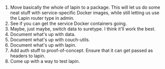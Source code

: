1. Move basically the whole of lapin to a package. This will let us do some neat stuff with service-specific Docker images, while still letting us use the Lapin router type in admin.
2. See if you can get the service Docker containers going.
3. Maybe, just maybe, switch data to suretype. I think it'll work the best.
4. Document what's up with data.
5. Document what's up with couch-utils.
6. Document what's up with lapin.
7. Add auth stuff to proof-of-concept. Ensure that it can get passed as headers to lapin.
8. Come up with a way to test lapin.
